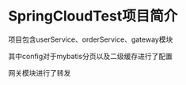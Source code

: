 # SpringCloudTest项目简介

项目包含userService、orderService、gateway模块

其中config对于mybatis分页以及二级缓存进行了配置

网关模块进行了转发